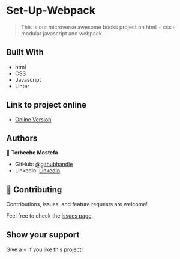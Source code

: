 # Set-Up-Webpack

> This is our microverse awesome books project on html + css+ modular javascript and webpack.

## Built With

- html
- CSS
- Javascript
- Linter

## Link to project online
- [Online Version]()


## Authors

👤 **Terbeche Mostefa**

- GitHub: [@githubhandle](https://github.com/Terbeche)
- LinkedIn: [LinkedIn](https://www.linkedin.com/in/mustapha-terbeche/)


## 🤝 Contributing

Contributions, issues, and feature requests are welcome!

Feel free to check the [issues page]().

## Show your support

Give a ⭐️ if you like this project!
